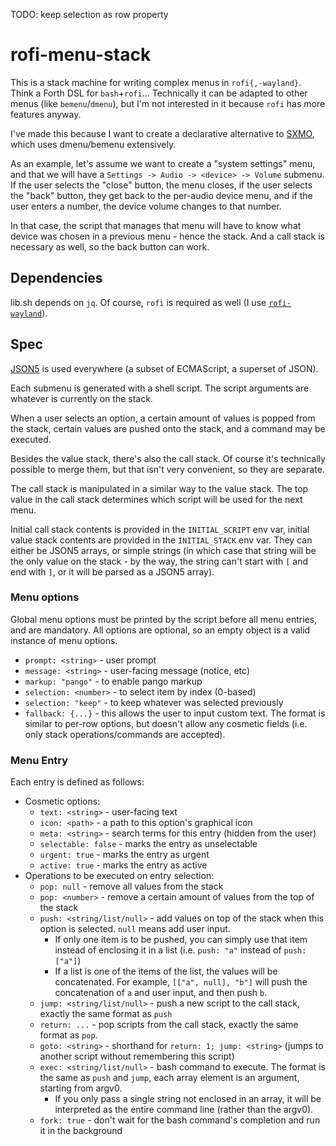 TODO: keep selection as row property

# rofi-menu-stack

This is a stack machine for writing complex menus in `rofi{,-wayland}`.
Think a Forth DSL for `bash`+`rofi`... Technically it can be adapted to
other menus (like `bemenu`/`dmenu`), but I'm not interested in it
because `rofi` has more features anyway.

I've made this because I want to create a declarative alternative to
[SXMO](https://sxmo.org), which uses dmenu/bemenu extensively.

As an example, let's assume we want to create a "system settings" menu,
and that we will have a `Settings -> Audio -> <device> -> Volume`
submenu. If the user selects the "close" button, the menu closes, if the
user selects the "back" button, they get back to the per-audio device
menu, and if the user enters a number, the device volume changes to that
number.

In that case, the script that manages that menu will have to know what
device was chosen in a previous menu - hence the stack. And a call stack
is necessary as well, so the back button can work.

## Dependencies

lib.sh depends on `jq`. Of course, `rofi` is required as well (I use
[`rofi-wayland`](https://github.com/lbonn/rofi)).

## Spec

[JSON5](https://json5.org) is used everywhere (a subset of ECMAScript, a
superset of JSON).

Each submenu is generated with a shell script. The script arguments are
whatever is currently on the stack.

When a user selects an option, a certain amount of values is popped from
the stack, certain values are pushed onto the stack, and a command may
be executed.

Besides the value stack, there's also the call stack. Of course it's
technically possible to merge them, but that isn't very convenient, so
they are separate.

The call stack is manipulated in a similar way to the value stack. The
top value in the call stack determines which script will be used for
the next menu.

Initial call stack contents is provided in the `INITIAL_SCRIPT` env var,
initial value stack contents are provided in the `INITIAL_STACK` env
var. They can either be JSON5 arrays, or simple strings (in which case
that string will be the only value on the stack - by the way, the string
can't start with `[` and end with `]`, or it will be parsed as a JSON5
array).

### Menu options

Global menu options must be printed by the script before all menu
entries, and are mandatory. All options are optional, so an empty object
is a valid instance of menu options.

- `prompt: <string>` - user prompt
- `message: <string>` - user-facing message (notice, etc)
- `markup: "pango"` - to enable pango markup
- `selection: <number>` - to select item by index (0-based)
- `selection: "keep"` - to keep whatever was selected previously
- `fallback: {...}` - this allows the user to input custom text. The
  format is similar to per-row options, but doesn't allow any cosmetic
  fields (i.e. only stack operations/commands are accepted).

### Menu Entry

Each entry is defined as follows:

- Cosmetic options:
  - `text: <string>` - user-facing text
  - `icon: <path>` - a path to this option's graphical icon
  - `meta: <string>` - search terms for this entry (hidden from the
    user)
  - `selectable: false` - marks the entry as unselectable
  - `urgent: true` - marks the entry as urgent
  - `active: true` - marks the entry as active
- Operations to be executed on entry selection:
  - `pop: null` - remove all values from the stack
  - `pop: <number>` - remove a certain amount of values from the top of
    the stack
  - `push: <string/list/null>` - add values on top of the stack when
    this option is selected. `null` means add user input.
    - If only one item is to be pushed, you can simply use that item
      instead of enclosing it in a list (i.e. `push: "a"` instead of
      `push: ["a"]`)
    - If a list is one of the items of the list, the values will be
      concatenated. For example, `[["a", null], "b"]` will push the
      concatenation of `a` and user input, and then push `b`.
  - `jump: <string/list/null>` - push a new script to the call stack,
    exactly the same format as `push`
  - `return: ...` - pop scripts from the call stack, exactly the same
    format as `pop`.
  - `goto: <string>` - shorthand for `return: 1; jump: <string>` (jumps
    to another script without remembering this script)
  - `exec: <string/list/null>` - bash command to execute. The format
    is the same as `push` and `jump`, each array element is an argument,
    starting from argv0.
    - If you only pass a single string not enclosed in an array, it will
      be interpreted as the entire command line (rather than the argv0).
  - `fork: true` - don't wait for the bash command's completion and
    run it in the background
